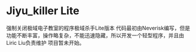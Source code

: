 # Jiyu_killer Lite
强制关闭极域电子教室的程序极域杀手Lite版本
代码最初由Neverisk编写，但是功能不断丰富，操作略复杂，不能迅速隐藏，所以开发一个轻型程序，并且由Liric Liu负责维护
项目暂未开始。
